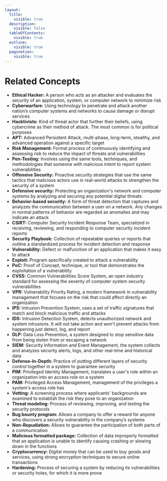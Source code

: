 ```yaml
---
layout:
  title:
    visible: true
  description:
    visible: false
  tableOfContents:
    visible: true
  outline:
    visible: true
  pagination:
    visible: true
---
```


# Related Concepts

* **Ethical Hacker:** A person who acts as an attacker and evaluates the security of an application, system, or computer network to minimize risk
* **Cyberwarfare:** Using technology to penetrate and attack another nation’s computer systems and networks to cause damage or disrupt services
* **Hacktivists:** Kind of threat actor that further their beliefs, using cybercrime as their method of attack. The most common is for political purposes
* **APT:** Advanced Persistent Attack, multi-phase, long-term, stealthy, and advanced operation against a specific target
* **Risk Management:** Formal process of continuously identifying and assessing risk to reduce the impact of threats and vulnerabilities
* **Pen-Testing:** Involves using the same tools, techniques, and methodologies that someone with malicious intent to report system vulnerabilities
* **Offensive Security:** Proactive security strategies that use the same tactics that malicious actors use in real-world attacks to strengthen the security of a system
* **Defensive security:** Protecting an organization's network and computer systems by analyzing and securing any potential digital threats
* **Behavior-based security:** A form of threat detection that captures and analyzes the communication between a user on a network. Any changes in normal patterns of behavior are regarded as anomalies and may indicate an attack
* **CSIRT:** Computer Security Incident Response Team, specialized in receiving, reviewing, and responding to computer security incident reports
* **Security Playbook:** Collection of repeatable queries or reports that outline a standardized process for incident detection and response
* **Vulnerability:** Defect or malfunction of an application that makes it easy to attack
* **Exploit:** Program specifically created to attack a vulnerability
* **PoC:** Proof of Concept, technique, or tool that demonstrates the exploitation of a vulnerability
* **CVSS:** Common Vulnerabilities Score System, an open industry standard for assessing the severity of computer system security vulnerabilities
* **VPR:** Vulnerability Priority Rating, a modern framework in vulnerability management that focuses on the risk that could affect directly an organization
* **IPS:** Intrusion Prevention System, uses a set of traffic signatures that match and block malicious traffic and attacks
* **IDS:** Intrusion Detection System, detects unauthorized network and system intrusions. It will not take action and won't prevent attacks from happening just detect, log, and report
* **DLP:** Data Loss Prevention, a system designed to stop sensitive data from being stolen from or escaping a network
* **SIEM:** Security Information and Event Management, the system collects and analyzes security alerts, logs, and other real-time and historical data
* **Defense-In-Depth:** Practice of putting different layers of security control together in a system to guarantee security
* **PIM:** Privileged Identity Management, translates a user's role within an organization into an access role on a system
* **PAM:** Privileged Access Management, management of the privileges a system's access role has
* **Vetting:** A screening process where applicants' backgrounds are examined to establish the risk they pose to an organization
* **Threat modeling:** Process of reviewing, improving, and testing the security protocols
* **Bug bounty program:** Allows a company to offer a reward for anyone who discovers a security vulnerability in the company’s systems
* **Non-Repudiation:** Allows to guarantee the participation of both parts of a communication
* **Malicious formatted package:** Collection of data improperly formatted that an application is unable to identify causing crashing or slowing down in the functions
* **Cryptocurrency:** Digital money that can be used to buy goods and services, using strong encryption techniques to secure online transactions
* **Hardening:** Process of securing a system by reducing its vulnerabilities or security holes, for which it is more prone
